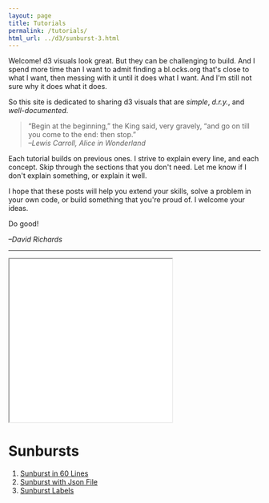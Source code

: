 ```yaml
---
layout: page
title: Tutorials
permalink: /tutorials/
html_url: ../d3/sunburst-3.html
---
```


Welcome! d3 visuals look great. But they can be challenging to build. And I spend more time than I want to admit finding a bl.ocks.org that's close to what I want, then messing with it until it does what I want. And I'm still not sure why it does what it does.

So this site is dedicated to sharing d3 visuals that are _simple_, _d.r.y._, and _well-documented_.

<blockquote class='narrow'>“Begin at the beginning,” the King said, very gravely, “and go on till you come to the end: then stop.”<br>
<cite>–Lewis Carroll, Alice in Wonderland</cite></blockquote>

Each tutorial builds on previous ones. I strive to explain every line, and each concept. Skip through the sections that you don't need. Let me know if I don't explain something, or explain it well.

I hope that these posts will help you extend your skills, solve a problem in your own code, or build something that you're proud of. I welcome your ideas.

Do good!

<cite>–David Richards</cite>
&nbsp;<br>

---


<iframe width="325" height="325" src="{{ page.html_url }}" class='right-column'></iframe>

# Sunbursts
1. [Sunburst in 60 Lines](/sunburst-1/)
2. [Sunburst with Json File](/sunburst-2/)
3. [Sunburst Labels](/sunburst-3/)
<br>&nbsp;<br>&nbsp;<br>&nbsp;<br>&nbsp;<br>&nbsp;<br>&nbsp;<br>&nbsp;<br>&nbsp;<br>


